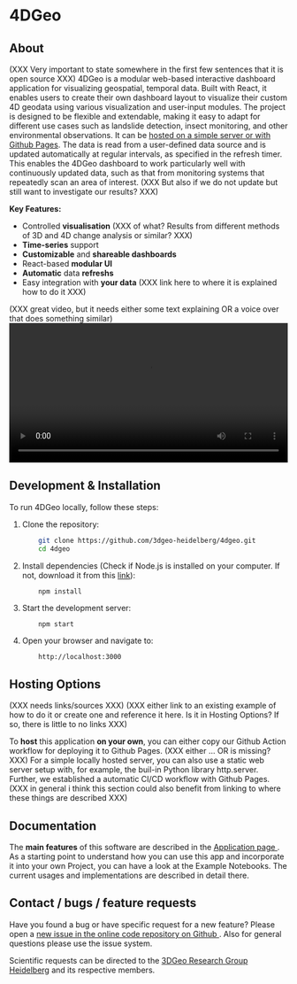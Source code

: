 # 4DGeo

## About
(XXX Very important to state somewhere in the first few sentences that it is open source XXX)
4DGeo is a modular web-based interactive dashboard application for visualizing geospatial, temporal data. Built with React, it enables users to create their own dashboard layout to visualize their custom 4D geodata using various visualization and user-input modules. The project is designed to be flexible and extendable, making it easy to adapt for different use cases such as landslide detection, insect monitoring, and other environmental observations. It can be [hosted on a simple server or with Github Pages](#hosting-options). The data is read from a user-defined data source and is updated automatically at regular intervals, as specified in the refresh timer. This enables the 4DGeo dashboard to work particularly well with continuously updated data, such as that from monitoring systems that repeatedly scan an area of interest. (XXX But also if we do not update but still want to investigate our results? XXX)

**Key Features:**
- Controlled **visualisation** (XXX of what? Results from different methods of 3D and 4D change analysis or similar? XXX)
- **Time-series** support
- **Customizable** and **shareable dashboards**
- React-based **modular UI**
- **Automatic** data **refreshs**
- Easy integration with **your data** (XXX link here to where it is explained how to do it XXX)

(XXX great video, but it needs either some text explaining OR a voice over that does something similar)
<video width="100%" controls>
  <source src="./4DGeoDemo.mp4" type="video/mp4">
</video>

## Development & Installation

To run 4DGeo locally, follow these steps:

1. Clone the repository:

    ``` sh
        git clone https://github.com/3dgeo-heidelberg/4dgeo.git
        cd 4dgeo
    ```

2. Install dependencies (Check if Node.js is installed on your computer. If not, download it from this [link](https://nodejs.org/en/download)):

    ``` sh
        npm install
    ```

3. Start the development server:

    ```
        npm start
    ```

4. Open your browser and navigate to:

    ```
        http://localhost:3000
    ```

## Hosting Options 
(XXX needs links/sources XXX)
(XXX either link to an existing example of how to do it or create one and reference it here. Is it in Hosting Options? If so, there is little to no links XXX)

To **host** this application **on your own**, you can either copy our Github Action workflow for deploying it to Github Pages. (XXX either ... OR is missing? XXX)
For a simple locally hosted server, you can also use a static web server setup with, for example, the buil-in Python library http.server.
Further, we established a automatic CI/CD workflow with Github Pages.
(XXX in general i think this section could also benefit from linking to where these things are described XXX)

## Documentation

The **main features** of this software are described in the <a href = "">Application page </a>. As a starting point to understand how you can use this app and incorporate it into your own Project, you can have a look at the Example Notebooks. The current usages and implementations are described in detail there.

## Contact / bugs / feature requests

Have you found a bug or have specific request for a new feature? Please open a <a href="https://github.com/3dgeo-heidelberg/4dgeo/issues">new issue in the online code repository on Github </a>. Also for general questions please use the issue system.

Scientific requests can be directed to the 
<a href="https://www.geog.uni-heidelberg.de/en/3dgeo">3DGeo Research Group Heidelberg</a> and its respective members.
</div>